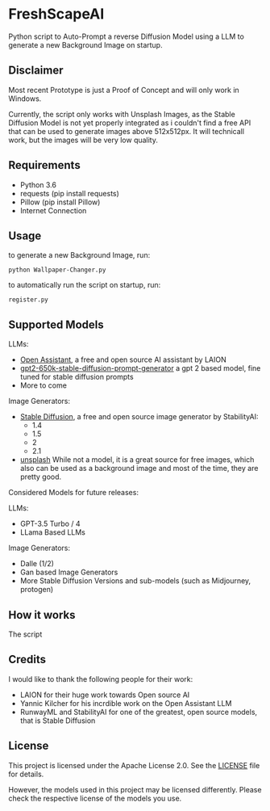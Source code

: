 # FreshScapeAI 

Python script to Auto-Prompt a reverse Diffusion Model using a LLM to generate a new Background Image on startup.

## Disclaimer

Most recent Prototype is just a Proof of Concept and will only work in Windows.

Currently, the script only works with Unsplash Images, as the Stable Diffusion Model is not yet properly integrated as i couldn't find a free API that can be used to generate images above 512x512px. It will technicall work, but the images will be very low quality.

## Requirements

- Python 3.6
- requests (pip install requests)
- Pillow (pip install Pillow)
- Internet Connection

## Usage

to generate a new Background Image, run:

    python Wallpaper-Changer.py

to automatically run the script on startup, run:

    register.py

## Supported Models

LLMs:

- [Open Assistant](https://www.open-assistant.io/), a free and open source AI assistant by LAION
- [gpt2-650k-stable-diffusion-prompt-generator](https://huggingface.co/Ar4ikov/gpt2-650k-stable-diffusion-prompt-generator) a gpt 2 based model, fine tuned for stable diffusion prompts
- More to come

Image Generators:

- [Stable Diffusion](https://stability.ai/stable-diffusion/), a free and open source image generator by StabilityAI:
    - 1.4
    - 1.5
    - 2
    - 2.1
- [unsplash](https://unsplash.com) While not a model, it is a great source for free images, which also can be used as a background image and most of the time, they are pretty good.

Considered Models for future releases:

LLMs:
- GPT-3.5 Turbo / 4
- LLama Based LLMs

Image Generators:
- Dalle (1/2)
- Gan based Image Generators
- More Stable Diffusion Versions and sub-models (such as Midjourney, protogen)

## How it works

The script 

## Credits

I would like to thank the following people for their work:
- LAION for their huge work towards Open source AI
- Yannic Kilcher for his incrdible work on the Open Assistant LLM
- RunwayML and StabilityAI for one of the greatest, open source models, that is Stable Diffusion

## License

This project is licensed under the Apache License 2.0. See the [LICENSE](LICENSE) file for details.

However, the models used in this project may be licensed differently. Please check the respective license of the models you use.